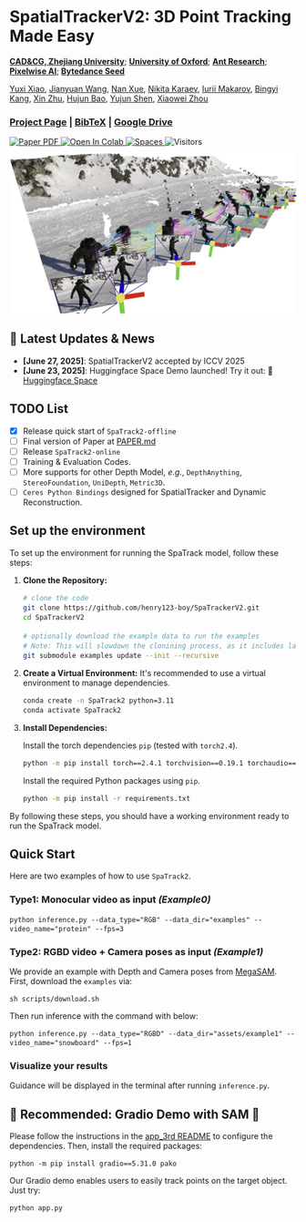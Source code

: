 # SpatialTrackerV2: 3D Point Tracking Made Easy

**[CAD&CG, Zhejiang University](https://github.com/zju3dv)**; **[University of Oxford](https://www.robots.ox.ac.uk/~vgg/)**; **[Ant Research](https://www.antresearch.com/)**; **[Pixelwise AI](http://pixelwise.ai/)**; **[Bytedance Seed](https://seed.bytedance.com/zh/)**

[Yuxi Xiao](https://henry123-boy.github.io/), [Jianyuan Wang](https://jytime.github.io/), [Nan Xue](https://xuenan.net/), [Nikita Karaev](https://nikitakaraevv.github.io/), [Iurii Makarov](https://linkedin.com/in/lvoursl), [Bingyi Kang](https://bingykang.github.io/), [Xin Zhu](https://openreview.net/profile?id=~Xing_Zhu2), [Hujun Bao](http://www.cad.zju.edu.cn/home/bao/), [Yujun Shen](https://shenyujun.github.io/), [Xiaowei Zhou](https://www.xzhou.me/)

### [Project Page](https://spatialtracker.github.io/) | [BibTeX]() | [Google Drive](https://drive.google.com/drive/u/1/folders/1GYeC639gA23N_OiytGHXTUCSYrbM0pOo?dmr=1&ec=wgc-drive-globalnav-goto) 

<!-- [Paper V1]() | [Paper V2]() | [Paper V3]() | -->

<a href="./docs/PAPER.md" target="_blank" rel="noopener noreferrer">
  <img src="https://img.shields.io/badge/Paper-VGGT" alt="Paper PDF">
</a>
<a target="_blank" href="">
  <img src="https://colab.research.google.com/assets/colab-badge.svg" alt="Open In Colab"/>
</a>
<a href="https://huggingface.co/spaces/Yuxihenry/SpatialTrackerV2">
  <img alt="Spaces" src="https://img.shields.io/badge/%F0%9F%A4%97%20Hugging%20Face-Spaces-blue">
</a>
<img alt="Visitors" src="https://visitor-badge.laobi.icu/badge?page_id=henry123-boy.SpaTrackerV2&left_color=green&right_color=red">


<img width="1100" src="./assets/teaser_1.png" />


## 📰 Latest Updates & News

- **[June 27, 2025]**: SpatialTrackerV2 accepted by ICCV 2025
- **[June 23, 2025]**: Huggingface Space Demo launched! Try it out: 🤗 [Huggingface Space](https://huggingface.co/spaces/Yuxihenry/SpatialTrackerV2)

## TODO List
   - [x] Release quick start of `SpaTrack2-offline` 
   - [ ] Final version of Paper at [PAPER.md](./docs/PAPER.md)
   - [ ] Release `SpaTrack2-online`
   - [ ] Training & Evaluation Codes.
   - [ ] More supports for other Depth Model, *e.g.*, `DepthAnything`, `StereoFoundation`, `UniDepth`, `Metric3D`.
   - [ ] `Ceres Python Bindings` designed for SpatialTracker and Dynamic Reconstruction.

## Set up the environment
To set up the environment for running the SpaTrack model, follow these steps:

1. **Clone the Repository:**
   ```bash
   # clone the code
   git clone https://github.com/henry123-boy/SpaTrackerV2.git
   cd SpaTrackerV2
   
   # optionally download the example data to run the examples
   # Note: This will slowdown the clonining process, as it includes large files.
   git submodule examples update --init --recursive
   ```
   

2. **Create a Virtual Environment:**
   It's recommended to use a virtual environment to manage dependencies.
   ```bash
   conda create -n SpaTrack2 python=3.11
   conda activate SpaTrack2
   ```

3. **Install Dependencies:**

   Install the torch dependencies `pip` (tested with `torch2.4`).
   ```bash
   python -m pip install torch==2.4.1 torchvision==0.19.1 torchaudio==2.4.1 --index-url https://download.pytorch.org/whl/cu124
   ```

   Install the required Python packages using `pip`.
   ```bash
   python -m pip install -r requirements.txt
   ```

By following these steps, you should have a working environment ready to run the SpaTrack model.


## Quick Start
Here are two examples of how to use `SpaTrack2`. 
### Type1: Monocular video as input *(Example0)*
```
python inference.py --data_type="RGB" --data_dir="examples" --video_name="protein" --fps=3
```

### Type2: RGBD video + Camera poses as input *(Example1)*
We provide an example with Depth and Camera poses from [MegaSAM](https://github.com/mega-sam/mega-sam). 
First, download the `examples` via:
```
sh scripts/download.sh
```   
Then run inference with the command with below:
```
python inference.py --data_type="RGBD" --data_dir="assets/example1" --video_name="snowboard" --fps=1
```  


### Visualize your results
Guidance will be displayed in the terminal after running `inference.py`.

## 🌟 Recommended: Gradio Demo with SAM 🌟
Please follow the instructions in the [app_3rd README](app_3rd/README.md) to configure the dependencies. Then, install the required packages: 
```
python -m pip install gradio==5.31.0 pako
```
Our Gradio demo enables users to easily track points on the target object. Just try:
```
python app.py
```


